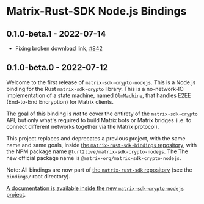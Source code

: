 # Matrix-Rust-SDK Node.js Bindings

## 0.1.0-beta.1 - 2022-07-14

- Fixing broken download link, [#842](https://github.com/matrix-org/matrix-rust-sdk/issues/842)

## 0.1.0-beta.0 - 2022-07-12

Welcome to the first release of `matrix-sdk-crypto-nodejs`. This is a
Node.js binding for the Rust `matrix-sdk-crypto` library. This is a
no-network-IO implementation of a state machine, named `OlmMachine`,
that handles E2EE (End-to-End Encryption) for Matrix clients.

The goal of this binding is _not_ to cover the entirety of the
`matrix-sdk-crypto` API, but only what's required to build Matrix bots
or Matrix bridges (i.e. to connect different networks together via the
Matrix protocol).

This project replaces and deprecates a previous project, with the same
name and same goals, inside [the `matrix-rust-sdk-bindings`
repository](https://github.com/matrix-org/matrix-rust-sdk-bindings),
with the NPM package name `@turt2live/matrix-sdk-crypto-nodejs`. The
The new official package name is
`@matrix-org/matrix-sdk-crypto-nodejs`.

Note: All bindings are now part of [the `matrix-rust-sdk`
repository](https://github.com/matrix-org/matrix-rust-sdk) (see the
`bindings/` root directory).

[A documentation is available inside the new
`matrix-sdk-crypto-nodejs`
project](https://github.com/matrix-org/matrix-rust-sdk/tree/0bde5ccf38f8cda3865297a2d12ddcdaf4b80ca7/bindings/matrix-sdk-crypto-nodejs).
